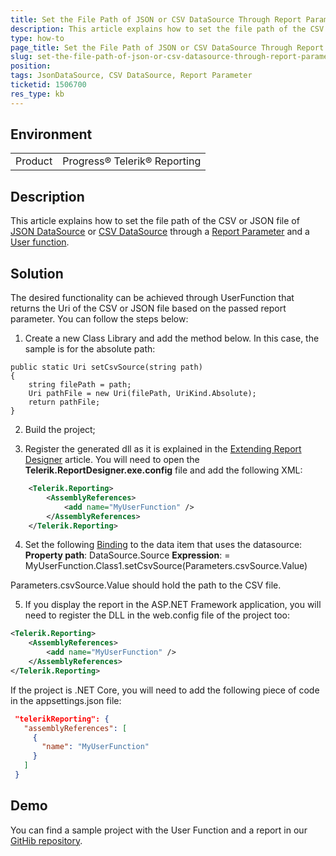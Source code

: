 ```yaml
---
title: Set the File Path of JSON or CSV DataSource Through Report Parameter
description: This article explains how to set the file path of the CSV or JSON file of  JSON or CSV DataSource through a report parameter
type: how-to
page_title: Set the File Path of JSON or CSV DataSource Through Report Parameter
slug: set-the-file-path-of-json-or-csv-datasource-through-report-parameter
position: 
tags: JsonDataSource, CSV DataSource, Report Parameter
ticketid: 1506700
res_type: kb
---
```


## Environment
<table>
	<tbody>
		<tr>
			<td>Product</td>
			<td>Progress® Telerik® Reporting</td>
		</tr>
	</tbody>
</table>


## Description
This article explains how to set the file path of the CSV or JSON file of [JSON DataSource](../jsondatasource-component) or [CSV DataSource](../csvdatasource-component) through a [Report Parameter](../designing-reports-parameters) and a [User function](../expressions-user-functions).

## Solution
The desired functionality can be achieved through UserFunction that returns the Uri of the CSV or JSON file based on the passed report parameter. You can follow the steps below:
1) Create a new Class Library and add the method below. In this case, the sample is for the absolute path:

```CSharp
public static Uri setCsvSource(string path)
{
    string filePath = path;
    Uri pathFile = new Uri(filePath, UriKind.Absolute);
    return pathFile;
}
```

2) Build the project;

3) Register the generated dll as it is explained in the [Extending Report Designer](../standalone-report-designer-extending-configuration) article. You will need to open the **Telerik.ReportDesigner.exe.config** file and add the following XML:

```XML
	<Telerik.Reporting>
		<AssemblyReferences>
			<add name="MyUserFunction" />
		</AssemblyReferences>
	</Telerik.Reporting>
```

4) Set the following [Binding](../expressions-bindings) to the data item that uses the datasource:
**Property path**: DataSource.Source
**Expression**: = MyUserFunction.Class1.setCsvSource(Parameters.csvSource.Value)

Parameters.csvSource.Value should hold the path to the CSV file.

5) If you display the report in the ASP.NET Framework application, you will need to register the DLL in the web.config file of the project too:

```XML
<Telerik.Reporting>
	<AssemblyReferences>
		<add name="MyUserFunction" />
	</AssemblyReferences>
</Telerik.Reporting>
```

If the project is .NET Core, you will need to add the following piece of code in the appsettings.json file:
```JSON
 "telerikReporting": {
   "assemblyReferences": [
     {
       "name": "MyUserFunction"
     }
   ]
 }
```

## Demo
You can find a sample project with the User Function and a report in our [GitHib repository](https://github.com/telerik/reporting-samples/tree/master/Set%20URI%20of%20CSV%20or%20JSON%20DataSource%20dynamically).
